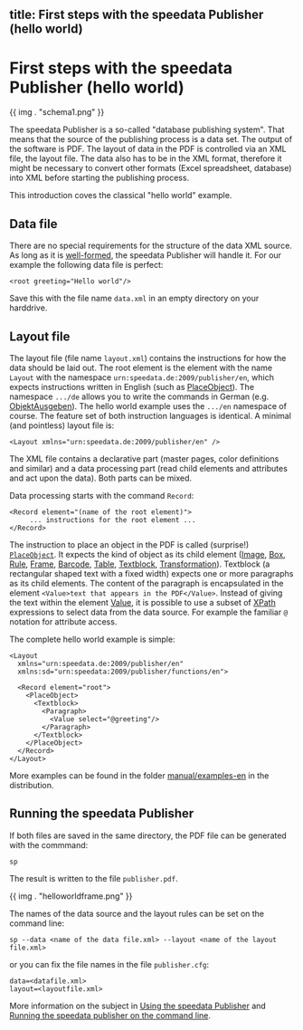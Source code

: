 title: First steps with the speedata Publisher (hello world)
---


First steps with the speedata Publisher (hello world)
=====================================================

{{ img . "schema1.png" }}

The speedata Publisher is a so-called "database publishing system". That means
that the source of the publishing process is a data set. The output of the
software is PDF. The layout of data in the PDF is controlled via an XML file,
the layout file. The data also has to be in the XML format, therefore it might
be necessary to convert other formats (Excel spreadsheet, database) into XML
before starting the publishing process.

This introduction coves the classical "hello world" example.

Data file
---------

There are no special requirements for the structure of the data XML source. As long as it is [well-formed](https://en.wikipedia.org/wiki/Well-formed_document), the speedata Publisher will handle it. For our example the following data file is perfect:

    <root greeting="Hello world"/>

Save this with the file name `data.xml` in an empty directory on your harddrive.

Layout file
------------

The layout file (file name `layout.xml`) contains the instructions for how the data should be laid out. The root element is the element with the name `Layout` with the namespace `urn:speedata.de:2009/publisher/en`, which expects instructions written in English (such as [PlaceObject](../commands-en/placeobject.html)). The namespace `.../de` allows you to write the commands in German (e.g. [ObjektAusgeben](../commands-de/placeobject.html)). The hello world example uses the `.../en` namespace of course. The feature set of both instruction languages is identical. A minimal (and pointless) layout file is:

    <Layout xmlns="urn:speedata.de:2009/publisher/en" />

The XML file contains a declarative part (master pages, color definitions and similar) and a data processing part (read child elements and attributes and act upon the data). Both parts can be mixed.

Data processing starts with the command `Record`:


    <Record element="(name of the root element)">
         ... instructions for the root element ...
    </Record>


The instruction to place an object in the PDF is called (surprise!) [`PlaceObject`](../commands-en/placeobject.html). It expects the kind of object as its child element ([Image](../commands-en/image.html), [Box](../commands-en/box.html), [Rule](../commands-en/rule.html), [Frame](../commands-en/frame.html), [Barcode](../commands-en/barcode.html), [Table](../commands-en/table.html), [Textblock](../commands-en/textblock.html), [Transformation](../commands-en/transformation.html)). Textblock (a rectangular shaped text with a fixed width) expects one or more paragraphs as its child elements. The content of the paragraph is encapsulated in the element `<Value>text that appears in the PDF</Value>`. Instead of giving the text within the element [Value](../commands-en/value.html), it is possible to use a subset of [XPath](xpath.html) expressions to select data from the data source. For example the familiar `@` notation for attribute access.

The complete hello world example is simple:

    <Layout
      xmlns="urn:speedata.de:2009/publisher/en"
      xmlns:sd="urn:speedata:2009/publisher/functions/en">

      <Record element="root">
        <PlaceObject>
          <Textblock>
            <Paragraph>
              <Value select="@greeting"/>
            </Paragraph>
          </Textblock>
        </PlaceObject>
      </Record>
    </Layout>

More examples can be found in the folder [manual/examples-en](../examples-en/index.html) in the distribution.

Running the speedata Publisher
------------------------------

If both files are saved in the same directory, the PDF file can be generated with the commmand:

    sp

The result is written to the file `publisher.pdf`.

{{ img . "helloworldframe.png" }}

The names of the data source and the layout rules can be set on the command line:

    sp --data <name of the data file.xml> --layout <name of the layout file.xml>

or you can fix the file names in the file `publisher.cfg`:

    data=<datafile.xml>
    layout=<layoutfile.xml>

More information on the subject in [Using the speedata Publisher](publisherusage.html) and [Running the speedata publisher on the command line](commandline.html).
